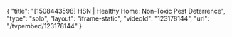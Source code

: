 {
    "title": "[1508443598] HSN | Healthy Home: Non-Toxic Pest Deterrence",
    "type": "solo",
    "layout": "iframe-static",
    "videoId": "123178144",
    "url": "\/tvpembed\/123178144"
}